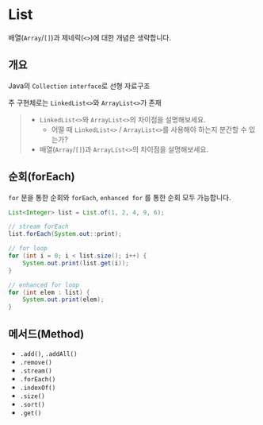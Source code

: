 # List
배열(`Array`/`[]`)과 제네릭(`<>`)에 대한 개념은 생략합니다.

## 개요
Java의 `Collection` `interface`로 선형 자료구조

주 구현체로는 `LinkedList<>`와 `ArrayList<>`가 존재

> - `LinkedList<>`와 `ArrayList<>`의 차이점을 설명해보세요.
>   - 어떨 때 `LinkedList<>` / `ArrayList<>`를 사용해야 하는지 분간할 수 있는가?
> - 배열(`Array`/`[]`)과 `ArrayList<>`의 차이점을 설명해보세요.

## 순회(forEach)
`for` 문을 통한 순회와 `forEach`, `enhanced for` 를 통한 순회 모두 가능합니다.
```java
List<Integer> list = List.of(1, 2, 4, 9, 6);

// stream forEach
list.forEach(System.out::print);

// for loop
for (int i = 0; i < list.size(); i++) {
    System.out.print(list.get(i));
}

// enhanced for loop
for (int elem : list) {
    System.out.print(elem);
}
```

## 메서드(Method)
- `.add()`, `.addAll()`
- `.remove()`
- `.stream()`
- `.forEach()`
- `.indexOf()`
- `.size()`
- `.sort()`
- `.get()`